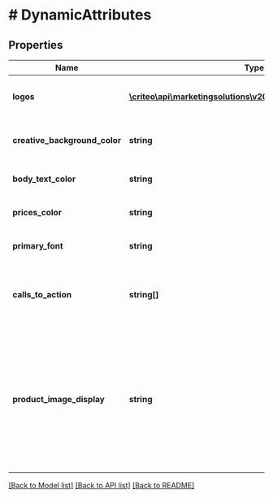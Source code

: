 # # DynamicAttributes

## Properties

Name | Type | Description | Notes
------------ | ------------- | ------------- | -------------
**logos** | [**\criteo\api\marketingsolutions\v2024_07\Model\ImageShape[]**](ImageShape.md) | Logo images uploaded on demostatic.criteo.com when deploying and then static.criteo.net | [optional]
**creative_background_color** | **string** | Color of the creative&#39;s background  Valid hexadecimal color (e.g. \&quot;AB00FF\&quot;) | [optional]
**body_text_color** | **string** | Color of the creative&#39;s body text  Valid hexadecimal color (e.g. \&quot;AB00FF\&quot;) | [optional]
**prices_color** | **string** | Color of the creative&#39;s prices  Valid hexadecimal color (e.g. \&quot;AB00FF\&quot;) | [optional]
**primary_font** | **string** | Font of the primary font  Valid supported font like \&quot;Arial\&quot; | [optional]
**calls_to_action** | **string[]** | A Call-to-Action (CTA) is an action-driven instruction to your audience intended to provoke an immediate  response, such as “Buy now” or “Go!”. | [optional]
**product_image_display** | **string** | Value can be \&quot;ShowFullImage\&quot; or \&quot;ZoomOnImage\&quot;. Choose whether your product catalog images should fit inside the allocated  space (\&quot;ShowFullImage\&quot;) or whether they should fill that space (\&quot;ZoomOnImage\&quot;). If you choose ZoomOnImage, there may be some  image cropping. | [optional]

[[Back to Model list]](../../README.md#models) [[Back to API list]](../../README.md#endpoints) [[Back to README]](../../README.md)
